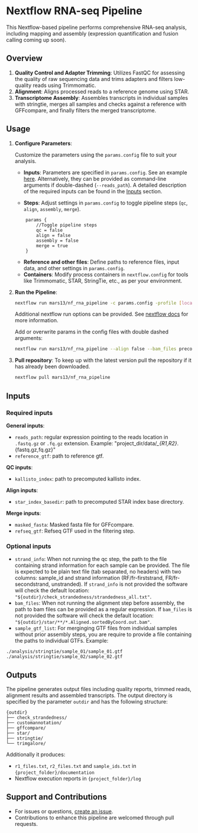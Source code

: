 # Nextflow RNA-seq Pipeline

This Nextflow-based pipeline performs comprehensive RNA-seq analysis, including mapping and assembly (expression quantification and fusion calling coming up soon). 

## Overview

1. **Quality Control and Adapter Trimming**: Utilizes FastQC for assessing the quality of raw sequencing data and trims adapters and filters low-quality reads using Trimmomatic.
3. **Alignment**: Aligns processed reads to a reference genome using STAR.
4. **Transcriptome Assembly**: Assembles transcripts in individual samples with stringtie, merges all samples and checks against a reference with GFFcompare, and finally filters the merged transcriptome.

## Usage

1. **Configure Parameters**:
    
    Customize the parameters using the `params.config` file to suit your analysis.

    - **Inputs**: Parameters are specified in `params.config`. See an example [here](https://github.com/mars13/nf_rna_pipeline/blob/main/test/documentation/params.config). Alternatively, they can be provided as command-line arguments if double-dashed (`--reads_path`). A detailed description of the required inputs can be found in the [Inputs](##inputs) section.

    - **Steps**: Adjust settings in `params.config` to toggle pipeline steps (`qc`, `align`, `assembly`, `merge`).
    
    ```
        params {
            //Toggle pipeline steps
            qc = false
            align = false
            assembly = false
            merge = true
        }
    ```

    - **Reference and other files**: Define paths to reference files, input data, and other settings in `params.config`.
    - **Containers**: Modify process containers in `nextflow.config` for tools like Trimmomatic, STAR, StringTie, etc., as per your environment.

2. **Run the Pipeline**:

    ```bash
    nextflow run mars13/nf_rna_pipeline -c params.config -profile [local/slurm]
    ```

    Additional nextflow run options can be provided. See [nextflow docs](https://www.nextflow.io/docs/latest/cli.html#run) for more information.

    Add or overwrite params in the config files with double dashed arguments:
    
    ```bash
    nextflow run mars13/nf_rna_pipeline --align false --bam_files precomputed_aligment/**.Aligned.sortedByCoord.out.bam -c params.config -profile [local/slurm]
    ```



3. **Pull repository**:
    To keep up with the latest version pull the repository if it has already been downloaded.

    ```bash
    nextflow pull mars13/nf_rna_pipeline
    ```

## Inputs

### Required inputs

**General inputs**:
- `reads_path`: regular expression pointing to the reads location in `.fastq.gz` or `.fq.gz` extension. Example: "project_dir/data/*_{R1,R2}*.{fastq.gz,fq.gz}"
- `reference_gtf`: path to reference gtf.

**QC inputs**:
- `kallisto_index`: path to precomputed kallisto index. 

**Align inputs**:
- `star_index_basedir`: path to precomputed STAR index base directory. 

**Merge inputs**:
- `masked_fasta`: Masked fasta file for GFFcompare.
- `refseq_gtf`: Refseq GTF used in the filtering step.

### Optional inputs

- `strand_info`: When not running the qc step, the path to the file containing strand information for each sample can be provided. The file is expected to be plain text file (tab separated, no headers) with two columns: sample_id and strand information (RF/fr-firststrand, FR/fr-secondstrand, unstranded). If `strand_info` is not provided the software will check the default location: `"${outdir}/check_strandedness/strandedness_all.txt"`.
- `bam_files`: When not running the alignment step before assembly, the path to bam files can be provided as a regular expression. If `bam_files` is not provided the software will check the default location: `"${outdir}/star/**/*.Aligned.sortedByCoord.out.bam"`.
- `sample_gtf_list`: For merginging GTF files from individual samples without prior assembly steps, you are require to provide a file containing the paths to individual GTFs. Example:

```
./analysis/stringtie/sample_01/sample_01.gtf
./analysis/stringtie/sample_02/sample_02.gtf
```



## Outputs

The pipeline generates output files including quality reports, trimmed reads, alignment results and assembled transcripts. The output directory is specified by the parameter `outdir` and has the following structure:

```
{outdir}
├── check_strandedness/
├── customannotation/
├── gffcompare/
├── star/
├── stringtie/
└── trimgalore/
```

Additionally it produces:

- `r1_files.txt`, `r2_files.txt` and `sample_ids.txt` in `{project_folder}/documentation`
- Nextflow execution reports in `{project_folder}/log`

## Support and Contributions

- For issues or questions, [create an issue](https://github.com/mars13/nf_rna_pipeline/issues).
- Contributions to enhance this pipeline are welcomed through pull requests.
